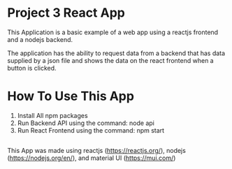 # Project 3 React App

This Application is a basic example of a web app using a reactjs frontend and a nodejs backend.

The application has the ability to request data from a backend that has data supplied by a json file and shows the data on the react frontend when a button is clicked. 


# How To Use This App

1. Install All npm packages 
2. Run Backend API using the command: node api
3. Run React Frontend using the command: npm start



##

This App was made using reactjs (https://reactjs.org/), nodejs (https://nodejs.org/en/), and material UI (https://mui.com/)

